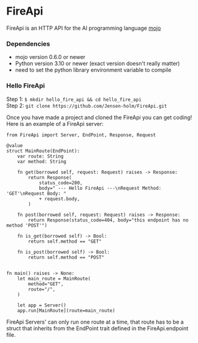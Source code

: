 # FireApi

FireApi is an HTTP API for the AI programming language [mojo]()

### Dependencies
 - mojo version 0.6.0 or newer
 - Python version 3.10 or newer (exact version doesn't really matter)
 - need to set the python library environment variable to compile

### Hello FireApi
Step 1: `$ mkdir hello_fire_api && cd hello_fire_api` <br>
Step 2: `git clone https://github.com/Jensen-holm/FireApi.git`

Once you have made a project and cloned the FireApi you can get coding! Here is an example of a FireApi server:


```mojo
from FireApi import Server, EndPoint, Response, Request

@value
struct MainRoute(EndPoint):
    var route: String
    var method: String

    fn get(borrowed self, request: Request) raises -> Response:
        return Response(
            status_code=200,
            body=" --- Hello FireApi ---\nRequest Method: 'GET'\nRequest Body: "
            + request.body,
        )

    fn post(borrowed self, request: Request) raises -> Response:
        return Response(status_code=404, body="this endpoint has no method 'POST'")

    fn is_get(borrowed self) -> Bool:
        return self.method == "GET"

    fn is_post(borrowed self) -> Bool:
        return self.method == "POST"


fn main() raises -> None:
    let main_route = MainRoute(
        method="GET",
        route="/",
    )

    let app = Server()
    app.run[MainRoute](route=main_route)

```


FireApi Servers' can only run one route at a time, that route has to be a struct that inherits from the EndPoint
trait defined in the FireApi.endpoint file.
